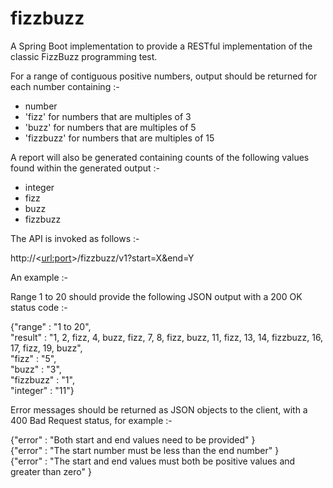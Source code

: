# fizzbuzz
A Spring Boot implementation to provide a RESTful implementation of the classic FizzBuzz programming test.

For a range of contiguous positive numbers, output should be returned for each number containing :-
* number
* 'fizz' for numbers that are multiples of 3
* 'buzz' for numbers that are multiples of 5
* 'fizzbuzz' for numbers that are multiples of 15

A report will also be generated containing counts of the following values found within the generated output :-
* integer 
* fizz
* buzz
* fizzbuzz

The API is invoked as follows :-

http://<<url:port>>/fizzbuzz/v1?start=X&end=Y

An example :-

Range 1 to 20 should provide the following JSON output with a 200 OK status code :-

{"range" : "1 to 20",<br/>
 "result" : "1, 2, fizz, 4, buzz, fizz, 7, 8, fizz, buzz, 11, fizz, 13, 14, fizzbuzz, 16, 17, fizz, 19, buzz",<br/>
 "fizz" : "5",<br/>
 "buzz" : "3",<br/>
 "fizzbuzz" : "1",<br/>
 "integer" : "11"}

Error messages should be returned as JSON objects to the client, with a 400 Bad Request status, for example :-

{"error" : "Both start and end values need to be provided" }<br/>
{"error" : "The start number must be less than the end number" }<br/>
{"error" : "The start and end values must both be positive values and greater than zero" }

